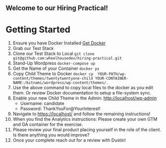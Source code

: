 ## Welcome to our Hiring Practical!

# Getting Started

1. Ensure you have Docker Installed [Get Docker](https://docs.docker.com/get-docker/)
2. Grab our Test Stack
3. Clone our Test Stack to Local `git clone git@github.com:wheelhousedev/hiring-practical.git`
4. Stand-Up Wordpress `docker-compose up`
5. Get the Name of your Container `docker ps`
6. Copy Child Theme to Docker `docker cp  YOUR-PATH/wp-content/themes/twentytwentyone-child YOUR-CONTAINER-NAME:/bitnami/wordpress/wp-content/themes/.`
7. Use the above command to copy local files to the docker as you edit them. Or review Docker documentation to setup a file-system sync.
8. Enable your new Child Theme in the Admin:  [http://localhost/wp-admin](http://localhost/wp-admin)
    - Username: candidate
    - Password: ThankYouFor@YourInterest!
9. Navigate to [https://localhost/](https://localhost/) and follow the remaining instructions!
10. When you find the Analytics instructions: Please create your own GTM and GA container for the exercise.
11. Please review your final product placing yourself in the role of the client. Is there anything you would improve?
12. Once your complete reach out for a review with Dustin!
